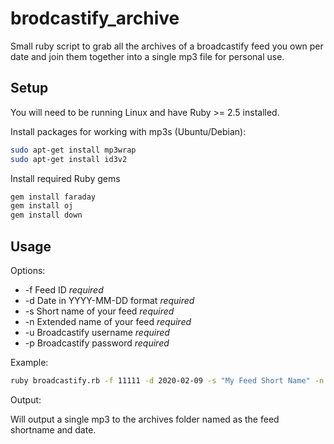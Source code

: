 # brodcastify_archive

Small ruby script to grab all the archives of a broadcastify feed you own per date and join them together into a single mp3 file for personal use.

## Setup

You will need to be running Linux and have Ruby >= 2.5 installed.

Install packages for working with mp3s (Ubuntu/Debian):

```bash
sudo apt-get install mp3wrap
sudo apt-get install id3v2
```

Install required Ruby gems

```bash
gem install faraday
gem install oj
gem install down
```

## Usage

Options:

- -f Feed ID *required*
- -d Date in YYYY-MM-DD format *required*
- -s Short name of your feed *required*
- -n Extended name of your feed *required*
- -u Broadcastify username *required*
- -p Broadcastify password *required*

Example:

```bash
ruby broadcastify.rb -f 11111 -d 2020-02-09 -s "My Feed Short Name" -n "My Feed Extended Name" -u username -p password
```

Output:

Will output a single mp3 to the archives folder named as the feed shortname and date.